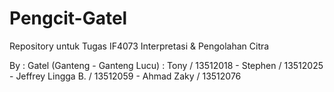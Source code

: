 # Pengcit-Gatel
Repository untuk Tugas IF4073 Interpretasi &amp; Pengolahan Citra

By :
Gatel (Ganteng - Ganteng Lucu) : Tony / 13512018 - Stephen / 13512025 - Jeffrey Lingga B. / 13512059 - Ahmad Zaky / 13512076
